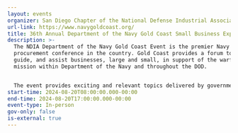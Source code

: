 ```yaml
---
layout: events
organizer: San Diego Chapter of the National Defense Industrial Association (NDIA)
url-link: https://www.navygoldcoast.org/
title: 36th Annual Department of the Navy Gold Coast Small Business Exposition
description: >-
  The NDIA Department of the Navy Gold Coast Event is the premier Navy
  procurement conference in the country. Gold Coast provides a forum to educate,
  guide, and assist businesses, large and small, in support of the warfighter
  mission within Department of the Navy and throughout the DOD.


  The event provides exciting and relevant topics delivered by government and industry experts – and boasts insightful panels, workshops and networking events. Of course, you won’t want to miss the opportunity to meet key government and industry contracting personnel through our one-on-one matchmaking sessions – the hallmark of Gold Coast. On the exhibit floor, you will have an opportunity to visit over 200 government agencies and industry organizations, including the ten Navy Systems Commands.
start-time: 2024-08-20T08:00:00.000-00:00
end-time: 2024-08-20T17:00:00.000-00:00
event-type: In-person
gov-only: false
is-external: true
---
```

